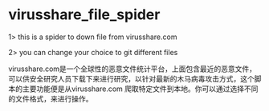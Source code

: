 # virusshare_file_spider
1> this is a spider to  down file from virusshare.com

2> you can change your choice to git different files

virusshare.com是一个全球性的恶意文件统计平台，上面包含最近的恶意文件，可以供安全研究人员下载下来进行研究，以针对最新的木马病毒攻击方式，这个脚本的主要功能便是从virusshare.com 爬取特定文件到本地。你可以通过选择不同的文件格式，来进行操作。

